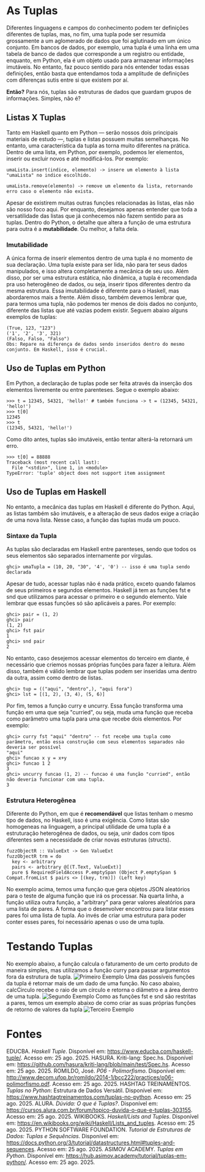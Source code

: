 # As Tuplas
Diferentes linguagens e campos do conhecimento podem ter definições diferentes de tuplas, mas, no fim, uma tupla pode ser resumida grossamente a um aglomerado de dados que foi aglutinado em um único conjunto. Em bancos de dados, por exemplo, uma tupla é uma linha em uma tabela de banco de dados que corresponde a um registro ou entidade, enquanto, em Python, ela é um objeto usado para armazenar informações imutáveis. No entanto, faz pouco sentido para nós entender todas essas definições, então basta que entendamos toda a amplitude de definições com diferenças sutis entre si que existem por aí.

**Então?**
Para nós, tuplas são estruturas de dados que guardam grupos de informações. Simples, não é?

## Listas X Tuplas
Tanto em Haskell quanto em Python — serão nossos dois principais materiais de estudo —, tuplas e listas possuem muitas semelhanças. No entanto, uma característica da tupla as torna muito diferentes na prática. 
Dentro de uma lista, em Python, por exemplo, podemos ler elementos, inserir ou excluir novos e até modificá-los. Por exemplo:
```
umaLista.insert(indice, elemento) -> insere um elemento à lista "umaLista" no indice escolhido.

umaLista.remove(elemento) -> remove um elemento da lista, retornando erro caso o elemento não exista.
```
Apesar de existirem muitas outras funções relacionadas às listas, elas não são nosso foco aqui. Por enquanto, desejamos apenas entender que toda a versatilidade das listas que já conhecemos não fazem sentido para as tuplas. Dentro do Python, o detalhe que altera a função de uma estrutura para outra é a **mutabilidade**. Ou melhor, a falta dela.

### Imutabilidade
A única forma de inserir elementos dentro de uma tupla é no momento de sua declaração. Uma tupla existe para ser lida, não para ter seus dados manipulados, e isso altera completamente a mecânica de seu uso. Além disso, por ser uma estrutura estática, não dinâmica, a tupla é recomendada pra uso heterogêneo de dados, ou seja, inserir tipos diferentes dentro da mesma estrutura. Essa imutabilidade é diferente para o Haskell, mas abordaremos mais a frente. Além disso, também devemos lembrar que, para termos uma tupla, não podemos ter menos de dois dados no conjunto, diferente das listas que até vazias podem existir.
Seguem abaixo alguns exemplos de tuplas:
```
(True, 123, "123")
('1', '2', '3', 321)
(Falso, Falso, "Falso")
Obs: Repare na diferença de dados sendo inseridos dentro do mesmo conjunto. Em Haskell, isso é crucial.
```
## Uso de Tuplas em Python
Em Python, a declaração de tuplas pode ser feita através da inserção dos elementos livremente ou entre parenteses. Segue o exemplo abaixo:
```
>>> t = 12345, 54321, 'hello!' # também funciona -> t = (12345, 54321, 'hello!')
>>> t[0]
12345
>>> t
(12345, 54321, 'hello!')
```
Como dito antes, tuplas são imutáveis, então tentar alterá-la retornará um erro.
```
>>> t[0] = 88888
Traceback (most recent call last):
  File "<stdin>", line 1, in <module>
TypeError: 'tuple' object does not support item assignment
```
## Uso de Tuplas em Haskell
No entanto, a mecânica das tuplas em Haskell é diferente do Python. Aqui, as listas também são imutáveis, e a alteração de seus dados exige a criação de uma nova lista. Nesse caso, a função das tuplas muda um pouco.

### Sintaxe da Tupla
As tuplas são declaradas em Haskell entre parenteses, sendo que todos os seus elementos são separados internamente por vírgulas.
```
ghci> umaTupla = (10, 20, "30", '4', '0') -- isso é uma tupla sendo declarada
```
Apesar de tudo, acessar tuplas não é nada prático, exceto quando falamos de seus primeiros e segundos elementos. Haskell já tem as funções fst e snd que utilizamos para acessar o primeiro e o segundo elemento. Vale lembrar que essas funções só são aplicáveis a pares. Por exemplo:
```
ghci> pair = (1, 2)
ghci> pair
(1, 2)
ghci> fst pair
1
ghci> snd pair
2
```
No entanto, caso desejemos acessar elementos do terceiro em diante, é necessário que criemos nossas próprias funções para fazer a leitura. Além disso, também é válido lembrar que tuplas podem ser inseridas uma dentro da outra, assim como dentro de listas.
```
ghci> tup = (("aqui", "dentro",), "aqui fora")
ghci> lst = [(1, 2), (3, 4), (5, 6)]
```
Por fim, temos a função curry e uncurry. Essa função transforma uma função em uma que seja "curried", ou seja, muda uma função que receba como parâmetro uma tupla para uma que recebe dois elementos. Por exemplo:
```
ghci> curry fst "aqui" "dentro" -- fst recebe uma tupla como parâmetro, então essa construção com seus elementos separados não deveria ser possível
"aqui"
ghci> funcao x y = x+y
ghci> funcao 1 2
3
ghci> uncurry funcao (1, 2) -- funcao é uma função "curried", então não deveria funcionar com uma tupla.
3
```

### Estrutura Heterogênea
Diferente do Python, em que é **recomendável** que listas tenham o mesmo tipo de dados, no Haskell, isso é uma exigência. Como listas são homogeneas na linguagem, a principal utilidade de uma tupla é a estruturação heterogênea de dados, ou seja, unir dados com tipos diferentes sem a necessidade de criar novas estruturas (structs).
```
fuzzObjectR :: ValueExt -> Gen ValueExt
fuzzObjectR trm = do
  key <- arbitrary
  pairs <- arbitrary @[(T.Text, ValueExt)]
  pure $ RequiredFieldAccess P.emptySpan (Object P.emptySpan $ Compat.fromList $ pairs <> [(key, trm)]) (Left key)
```
No exemplo acima, temos uma função que gera objetos JSON aleatórios para o teste de alguma função que irá os processar. Na quarta linha, a função utiliza outra função, a "arbitrary" para gerar valores aleatórios para uma lista de pares. A forma que o desenvolver encontrou para listar esses pares foi uma lista de tupla. Ao invés de criar uma estrutura para poder conter esses pares, foi necessário apenas o uso de uma tupla.
# Testando Tuplas
No exemplo abaixo, a função calcula o faturamento de um certo produto de maneira simples, mas utilizamos a função curry para passar argumentos fora da estrutura de tupla.
![Primeiro Exemplo](https://github.com/elc117/apresentacao-bim1-2025b-rnnr11/blob/main/primeiro%20exemplo.gif)
Uma das possíveis funções da tupla é retornar mais de um dado de uma função. No caso abaixo, calcCirculo recebe o raio de um círculo e retorna o diâmetro e a área dentro de uma tupla.
![Segundo Exemplo](https://github.com/elc117/apresentacao-bim1-2025b-rnnr11/blob/main/segundo%20exemplo.gif)
Como as funções fst e snd são restritas a pares, temos um exemplo abaixo de como criar as suas próprias funções de retorno de valores da tupla
![Terceiro Exemplo](https://github.com/elc117/apresentacao-bim1-2025b-rnnr11/blob/main/terceiro%20exemplo.gif)
# Fontes
EDUCBA. _Haskell Tuple_. Disponível em: https://www.educba.com/haskell-tuple/. Acesso em: 25 ago. 2025.
HASURA. Kriti-lang: Spec.hs. Disponível em: https://github.com/hasura/kriti-lang/blob/main/test/Spec.hs. Acesso em: 25 ago. 2025.
ROMILDO, José. _P06 - Polimorfismo_. Disponível em: http://www.decom.ufop.br/romildo/2014-1/bcc222/practices/p06-polimorfismo.pdf. Acesso em: 25 ago. 2025.
HASHTAG TREINAMENTOS. _Tuplas no Python_: Estrutura de Dados Versátil. Disponível em: https://www.hashtagtreinamentos.com/tuplas-no-python. Acesso em: 25 ago. 2025.
ALURA. _Dúvida: O que é Tuplas?_. Disponível em: https://cursos.alura.com.br/forum/topico-duvida-o-que-e-tuplas-303155. Acesso em: 25 ago. 2025.
WIKIBOOKS. _Haskell/Lists and Tuples_. Disponível em: https://en.wikibooks.org/wiki/Haskell/Lists_and_tuples. Acesso em: 25 ago. 2025.
PYTHON SOFTWARE FOUNDATION. _Tutorial de Estruturas de Dados: Tuplas e Sequências_. Disponível em: https://docs.python.org/3/tutorial/datastructures.html#tuples-and-sequences. Acesso em: 25 ago. 2025.
ASIMOV ACADEMY. _Tuplas em Python_. Disponível em: https://hub.asimov.academy/tutorial/tuplas-em-python/. Acesso em: 25 ago. 2025.
